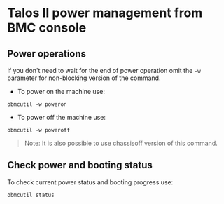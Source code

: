 # Talos II power management from BMC console

## Power operations

If you don't need to wait for the end of power operation omit the
`-w` parameter for non-blocking version of the command.

* To power on the machine use:
```
obmcutil -w poweron
```

* To power off the machine use:
```
obmcutil -w poweroff
```
> Note: It is also possible to use chassisoff version of this command.

## Check power and booting status
To check current power status and booting progress use:
```
obmcutil status
```

